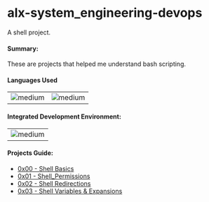 # alx-system_engineering-devops
A shell project.

<h4>Summary: </h4>
These are projects that helped me understand bash scripting.

<h4>Languages Used</h4>
<table>
  <tr>
    <td><img alt="medium" src="https://img.shields.io/badge/Shell_Script-121011?style=for-the-badge&logo=gnu-bash&logoColor=white"></td>
    <td><img alt="medium" src="https://img.shields.io/badge/Markdown-000000?style=for-the-badge&logo=markdown&logoColor=white"></td>
  </tr>
</table>

<h4>Integrated Development Environment:</h4>
<table>
  <tr>
<td><img alt="medium" src="https://img.shields.io/badge/Emacs-%237F5AB6.svg?&style=for-the-badge&logo=gnu-emacs&logoColor=white"></td>
  </tr>
</table>

<h4>Projects Guide: </h4>

* [0x00 - Shell Basics](./0x00-shell_basics)
* [0x01 - Shell_Permissions](./0x01-shell_permissions)
* [0x02 - Shell Redirections](./0x02-shell_redirections)
* [0x03 - Shell Variables & Expansions](./0x03-shell_variables_expansions)

